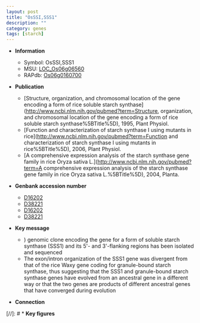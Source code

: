 ```yaml
---
layout: post
title: "OsSSI,SSS1"
description: ""
category: genes
tags: [starch]
---
```


* **Information**  
    + Symbol: OsSSI,SSS1  
    + MSU: [LOC_Os06g06560](http://rice.plantbiology.msu.edu/cgi-bin/ORF_infopage.cgi?orf=LOC_Os06g06560)  
    + RAPdb: [Os06g0160700](http://rapdb.dna.affrc.go.jp/viewer/gbrowse_details/irgsp1?name=Os06g0160700)  

* **Publication**  
    + [Structure, organization, and chromosomal location of the gene encoding a form of rice soluble starch synthase](http://www.ncbi.nlm.nih.gov/pubmed?term=Structure, organization, and chromosomal location of the gene encoding a form of rice soluble starch synthase%5BTitle%5D), 1995, Plant Physiol.
    + [Function and characterization of starch synthase I using mutants in rice](http://www.ncbi.nlm.nih.gov/pubmed?term=Function and characterization of starch synthase I using mutants in rice%5BTitle%5D), 2006, Plant Physiol.
    + [A comprehensive expression analysis of the starch synthase gene family in rice Oryza sativa L.](http://www.ncbi.nlm.nih.gov/pubmed?term=A comprehensive expression analysis of the starch synthase gene family in rice Oryza sativa L.%5BTitle%5D), 2004, Planta.

* **Genbank accession number**  
    + [D16202](http://www.ncbi.nlm.nih.gov/nuccore/D16202)
    + [D38221](http://www.ncbi.nlm.nih.gov/nuccore/D38221)
    + [D16202](http://www.ncbi.nlm.nih.gov/nuccore/D16202)
    + [D38221](http://www.ncbi.nlm.nih.gov/nuccore/D38221)

* **Key message**  
    + ) genomic clone encoding the gene for a form of soluble starch synthase (SSS1) and its 5'- and 3'-flanking regions has been isolated and sequenced
    + The exon/intron organization of the SSS1 gene was divergent from that of the rice Waxy gene coding for granule-bound starch synthase, thus suggesting that the SSS1 and granule-bound starch synthase genes have evolved from an ancestral gene in a different way or that the two genes are products of different ancestral genes that have converged during evolution

* **Connection**  

[//]: # * **Key figures**  


